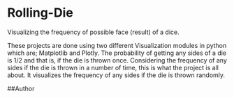 # Rolling-Die
Visualizing the frequency of possible face (result) of a dice.

These projects are done using two different Visualization modules in python which are; Matplotlib and Plotly.
The probability of getting any sides of a die is 1/2 and that is, if the die is thrown once.
Considering the frequency of any sides if the die is thrown in a number of time, this is what the project is all about.
It visualizes the frequency of any sides if the die is thrown randomly.

##Author
 
